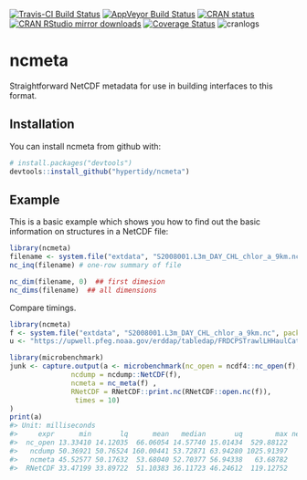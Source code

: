 
[![Travis-CI Build Status](https://travis-ci.org/hypertidy/ncmeta.svg?branch=master)](https://travis-ci.org/hypertidy/ncmeta) [![AppVeyor Build Status](https://ci.appveyor.com/api/projects/status/github/hypertidy/ncmeta?branch=master&svg=true)](https://ci.appveyor.com/project/hypertidy/ncmeta) [![CRAN status](http://www.r-pkg.org/badges/version/ncmeta)](https://cran.r-project.org/package=ncmeta) [![CRAN RStudio mirror downloads](http://cranlogs.r-pkg.org/badges/ncmeta)](http://cran.r-project.org/web/packages/ncmeta/index.html) [![Coverage Status](https://img.shields.io/codecov/c/github/hypertidy/ncmeta/master.svg)](https://codecov.io/github/hypertidy/ncmeta?branch=master) ![cranlogs](http://cranlogs.r-pkg.org./badges/ncmeta)

<!-- README.md is generated from README.Rmd. Please edit that file -->
ncmeta
======

Straightforward NetCDF metadata for use in building interfaces to this format.

Installation
------------

You can install ncmeta from github with:

``` r
# install.packages("devtools")
devtools::install_github("hypertidy/ncmeta")
```

Example
-------

This is a basic example which shows you how to find out the basic information on structures in a NetCDF file:

``` r
library(ncmeta)
filename <- system.file("extdata", "S2008001.L3m_DAY_CHL_chlor_a_9km.nc", package = "ncmeta")
nc_inq(filename) # one-row summary of file

nc_dim(filename, 0)  ## first dimesion
nc_dims(filename)  ## all dimensions
```

Compare timings.

``` r
library(ncmeta)
f <- system.file("extdata", "S2008001.L3m_DAY_CHL_chlor_a_9km.nc", package = "ncmeta")
u <- "https://upwell.pfeg.noaa.gov/erddap/tabledap/FRDCPSTrawlLHHaulCatch"

library(microbenchmark)
junk <- capture.output(a <- microbenchmark(nc_open = ncdf4::nc_open(f), 
               ncdump = ncdump::NetCDF(f), 
               ncmeta = nc_meta(f) ,
               RNetCDF = RNetCDF::print.nc(RNetCDF::open.nc(f)), 
                times = 10)
)
print(a)
#> Unit: milliseconds
#>     expr      min       lq      mean   median       uq        max neval
#>  nc_open 13.33410 14.12035  66.06054 14.57740 15.01434  529.88122    10
#>   ncdump 50.36921 50.76524 160.00441 53.72871 63.94280 1025.91397    10
#>   ncmeta 45.52577 50.17632  53.68040 52.70377 56.94338   63.68782    10
#>  RNetCDF 33.47199 33.89722  51.10383 36.11723 46.24612  119.12752    10
```
